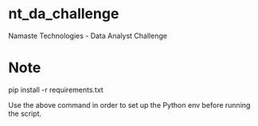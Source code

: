 # nt_da_challenge
Namaste Technologies - Data Analyst Challenge
# Note
pip install -r requirements.txt

Use the above command in order to set up the Python env before running the script.